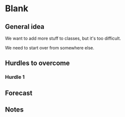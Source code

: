 # Blank 

## General idea

We want to add more stuff to classes, but it's too difficult.

We need to start over from somewhere else.

## Hurdles to overcome


### Hurdle 1 


## Forecast


## Notes


